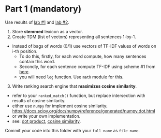 # Part 1 (mandatory) #
Use results of [lab #1](https://github.com/hsu-ai-course/hsu.ai/blob/master/code/05.%20Stemming.ipynb) and [lab #2](https://github.com/hsu-ai-course/hsu.ai/blob/master/code/05.%20Search%20engine%201.ipynb).
1. Store **stemmed** lexicon as a vector.
2. Create TDM (list of vectors) representing all sentences 1-by-1.
 - Instead of bags of words (0/1) use vectors of TF-IDF values of words on i-th position.
   - To do this, firstly, for each word compute, how many sentences contain this word.
   - Secondly, for each sentence compute TF-IDF using scheme #1 from [here](https://en.wikipedia.org/wiki/Tf%E2%80%93idf#Term_frequency%E2%80%93Inverse_document_frequency).
   - you will need `log` function. Use `math` module for this.
3. Write ranking search engine that **maximizes cosine similarity**.
 - refer to your `ranked_match()` function, but replace intersection with results of cosine similarity.
 - either use `numpy` for implement cosine similarity. https://docs.scipy.org/doc/numpy/reference/generated/numpy.dot.html
 - or write your own implementation.
 - see: [dot product](https://en.wikipedia.org/wiki/Dot_product), [cosine similarity](https://en.wikipedia.org/wiki/Cosine_similarity).

Commit your code into this folder with your `full name` as `file name`.